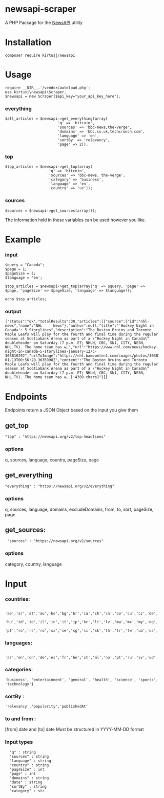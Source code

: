 # newsapi-scraper
A PHP Package for the [NewsAPI](https://newsapi.org/docs/) utility

# Installation

	composer require kirtusj/newsapi

# Usage

	require __DIR__.'/vendor/autoload.php';
	use kirtusj\newsapi\Scraper;
	$newsapi = new Scraper($api_key="your_api_key_here");

### everything

	$all_articles = $newsapi->get_everything(array(
							'q' => 'bitcoin', 
							'sources' => 'bbc-news,the-verge',
							'domains' => 'bbc.co.uk,techcrunch.com',
							'language' => 'en',
							'sortBy' => 'relevancy',
							'page' => 2));
		
### top

	$top_articles = $newsapi->get_top(array(
						'q' => 'bitcoin',
						'sources' => 'bbc-news, the-verge',
						'category' => 'business',
						'language' => 'en',
						'country' => 'us'));
			
### sources

	$sources = $newsapi->get_sources(array());
	
The information held in these variables can be used however you like.

# Example

### input

	$query = "Canada";
	$page = 1;
	$pageSize = 3;
	$language = 'en';

	$top_articles = $newsapi->get_top(array('q' => $query, 'page' => $page, 'pageSize' => $pageSize, 'language' => $language));

	echo $top_articles;
	
### output

	{"status":"ok","totalResults":30,"articles":[{"source":{"id":"nhl-news","name":"NHL 	News"},"author":null,"title":"'Hockey Night in Canada': 5 Storylines","description":"The Boston Bruins and Toronto Maple Leafs will play for the fourth and final time during the regular season at Scotiabank Arena as part of a \"Hockey Night in Canada\" doubleheader on Saturday (7 p.m. ET; NHLN, CBC, SN1, CITY, NESN, NHL.TV). The home team has w…","url":"https://www.nhl.com/news/hockey-night-in-canada-5-storylines-january-12/c-303810292","urlToImage":"https://nhl.bamcontent.com/images/photos/303810922/1024x576/cut.jpg","publishedAt":"2019-01-13T00:56:28.3635098Z","content":"The Boston Bruins and Toronto Maple Leafs will play for the fourth and final time during the regular season at Scotiabank Arena as part of a \"Hockey Night in Canada\" doubleheader on Saturday (7 p.m. ET; NHLN, CBC, SN1, CITY, NESN, NHL.TV). The home team has w… [+4309 chars]"}]}

# Endpoints

Endpoints return a JSON Object based on the input you give them

## get_top

	"top" : "https://newsapi.org/v2/top-headlines"

### options

q, sources, language, country, pageSize, page
  
## get_everything

    "everything" : "https://newsapi.org/v2/everything"

### options

q, sources, language, domains, excludeDomains, from, to, sort, pageSize, page
 
## get_sources:

	 "sources" : "https://newsapi.org/v2/sources"
   
### options

category, country, language
   
# Input
  
### countries:

      'ae','ar','at','au','be','bg','br','ca','ch','cn','co','cu','cz','de','eg','fr','gb','gr','hk',
      'hu','id','ie','il','in','it','jp','kr','lt','lv','ma','mx','my','ng','nl','no','nz','ph','pl',
      'pt','ro','rs','ru','sa','se','sg','si','sk','th','tr','tw','ua','us','ve','za'
             
### languages:
           
      'ar','en','cn','de','es','fr','he','it','nl','no','pt','ru','sv','ud'
      
### categories:

    'business', 'entertainment', 'general', 'health', 'science', 'sports', 'technology'}

### sortBy :
  
    'relevancy','popularity','publishedAt'

### to and from :

[from] date and [to] date
Must be structured in YYYY-MM-DD format

### Input types

      "q" : string
      "sources" : string
      "language" : string
      "country" : string
      "pageSize" : int
      "page" : int
      "domains" : string
      "date" : string
      "sortBy" : string
      "category" : str
 
